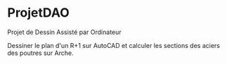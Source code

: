 # ProjetDAO
Projet de Dessin Assisté par Ordinateur

Dessiner le plan d'un R+1 sur AutoCAD et calculer les sections des aciers des poutres sur Arche.
